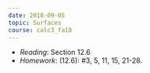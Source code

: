 ```yaml
---
date: 2018-09-05
topic: Surfaces
course: calc3_fa18
---
```


- *Reading*: Section 12.6
- *Homework*: (12.6): #3, 5, 11, 15, 21-28.
